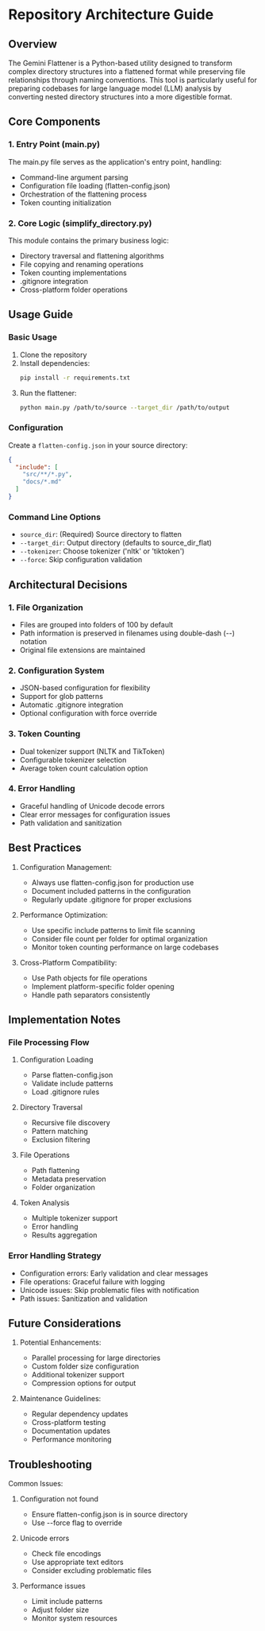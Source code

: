 # Repository Architecture Guide

## Overview
The Gemini Flattener is a Python-based utility designed to transform complex directory structures into a flattened format while preserving file relationships through naming conventions. This tool is particularly useful for preparing codebases for large language model (LLM) analysis by converting nested directory structures into a more digestible format.

## Core Components

### 1. Entry Point (main.py)
The main.py file serves as the application's entry point, handling:
- Command-line argument parsing
- Configuration file loading (flatten-config.json)
- Orchestration of the flattening process
- Token counting initialization

### 2. Core Logic (simplify_directory.py)
This module contains the primary business logic:
- Directory traversal and flattening algorithms
- File copying and renaming operations
- Token counting implementations
- .gitignore integration
- Cross-platform folder operations

## Usage Guide

### Basic Usage
1. Clone the repository
2. Install dependencies:
   ```bash
   pip install -r requirements.txt
   ```
3. Run the flattener:
   ```bash
   python main.py /path/to/source --target_dir /path/to/output
   ```

### Configuration
Create a `flatten-config.json` in your source directory:
```json
{
  "include": [
    "src/**/*.py",
    "docs/*.md"
  ]
}
```

### Command Line Options
- `source_dir`: (Required) Source directory to flatten
- `--target_dir`: Output directory (defaults to source_dir_flat)
- `--tokenizer`: Choose tokenizer ('nltk' or 'tiktoken')
- `--force`: Skip configuration validation

## Architectural Decisions

### 1. File Organization
- Files are grouped into folders of 100 by default
- Path information is preserved in filenames using double-dash (--) notation
- Original file extensions are maintained

### 2. Configuration System
- JSON-based configuration for flexibility
- Support for glob patterns
- Automatic .gitignore integration
- Optional configuration with force override

### 3. Token Counting
- Dual tokenizer support (NLTK and TikToken)
- Configurable tokenizer selection
- Average token count calculation option

### 4. Error Handling
- Graceful handling of Unicode decode errors
- Clear error messages for configuration issues
- Path validation and sanitization

## Best Practices

1. Configuration Management:
   - Always use flatten-config.json for production use
   - Document included patterns in the configuration
   - Regularly update .gitignore for proper exclusions

2. Performance Optimization:
   - Use specific include patterns to limit file scanning
   - Consider file count per folder for optimal organization
   - Monitor token counting performance on large codebases

3. Cross-Platform Compatibility:
   - Use Path objects for file operations
   - Implement platform-specific folder opening
   - Handle path separators consistently

## Implementation Notes

### File Processing Flow
1. Configuration Loading
   - Parse flatten-config.json
   - Validate include patterns
   - Load .gitignore rules

2. Directory Traversal
   - Recursive file discovery
   - Pattern matching
   - Exclusion filtering

3. File Operations
   - Path flattening
   - Metadata preservation
   - Folder organization

4. Token Analysis
   - Multiple tokenizer support
   - Error handling
   - Results aggregation

### Error Handling Strategy
- Configuration errors: Early validation and clear messages
- File operations: Graceful failure with logging
- Unicode issues: Skip problematic files with notification
- Path issues: Sanitization and validation

## Future Considerations

1. Potential Enhancements:
   - Parallel processing for large directories
   - Custom folder size configuration
   - Additional tokenizer support
   - Compression options for output

2. Maintenance Guidelines:
   - Regular dependency updates
   - Cross-platform testing
   - Documentation updates
   - Performance monitoring

## Troubleshooting

Common Issues:
1. Configuration not found
   - Ensure flatten-config.json is in source directory
   - Use --force flag to override

2. Unicode errors
   - Check file encodings
   - Use appropriate text editors
   - Consider excluding problematic files

3. Performance issues
   - Limit include patterns
   - Adjust folder size
   - Monitor system resources
